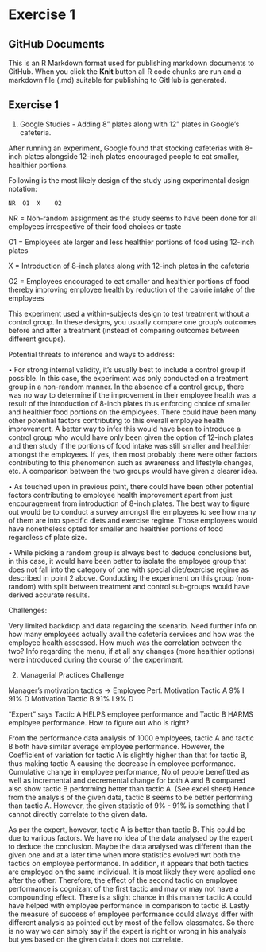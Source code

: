 Exercise 1
================

## GitHub Documents

This is an R Markdown format used for publishing markdown documents to
GitHub. When you click the **Knit** button all R code chunks are run and
a markdown file (.md) suitable for publishing to GitHub is generated.

## Exercise 1

1.  Google Studies - Adding 8” plates along with 12” plates in Google’s
    cafeteria.

After running an experiment, Google found that stocking cafeterias with
8-inch plates alongside 12-inch plates encouraged people to eat smaller,
healthier portions.

Following is the most likely design of the study using experimental
design notation:

    NR  O1  X    O2

NR = Non-random assignment as the study seems to have been done for all
employees irrespective of their food choices or taste

O1 = Employees ate larger and less healthier portions of food using
12-inch plates

X = Introduction of 8-inch plates along with 12-inch plates in the
cafeteria

O2 = Employees encouraged to eat smaller and healthier portions of food
thereby improving employee health by reduction of the calorie intake of
the employees

This experiment used a within-subjects design to test treatment without
a control group. In these designs, you usually compare one group’s
outcomes before and after a treatment (instead of comparing outcomes
between different groups).

Potential threats to inference and ways to address:

• For strong internal validity, it’s usually best to include a control
group if possible. In this case, the experiment was only conducted on a
treatment group in a non-random manner. In the absence of a control
group, there was no way to determine if the improvement in their
employee health was a result of the introduction of 8-inch plates thus
enforcing choice of smaller and healthier food portions on the
employees. There could have been many other potential factors
contributing to this overall employee health improvement. A better way
to infer this would have been to introduce a control group who would
have only been given the option of 12-inch plates and then study if the
portions of food intake was still smaller and healthier amongst the
employees. If yes, then most probably there were other factors
contributing to this phenomenon such as awareness and lifestyle changes,
etc. A comparison between the two groups would have given a clearer
idea.

• As touched upon in previous point, there could have been other
potential factors contributing to employee health improvement apart from
just encouragement from introduction of 8-inch plates. The best way to
figure out would be to conduct a survey amongst the employees to see how
many of them are into specific diets and exercise regime. Those
employees would have nonetheless opted for smaller and healthier
portions of food regardless of plate size.

• While picking a random group is always best to deduce conclusions but,
in this case, it would have been better to isolate the employee group
that does not fall into the category of one with special diet/exercise
regime as described in point 2 above. Conducting the experiment on this
group (non-random) with split between treatment and control sub-groups
would have derived accurate results.

Challenges:

Very limited backdrop and data regarding the scenario. Need further info
on how many employees actually avail the cafeteria services and how was
the employee health assessed. How much was the correlation between the
two? Info regarding the menu, if at all any changes (more healthier
options) were introduced during the course of the experiment.

2.  Managerial Practices Challenge

Manager’s motivation tactics → Employee Perf. Motivation Tactic A 9% I
91% D Motivation Tactic B 91% I 9% D

“Expert” says Tactic A HELPS employee performance and Tactic B HARMS
employee performance. How to figure out who is right?

From the performance data analysis of 1000 employees, tactic A and
tactic B both have similar average employee performance. However, the
Coefficient of variation for tactic A is slightly higher than that for
tactic B, thus making tactic A causing the decrease in employee
performance. Cumulative change in employee performance, No.of people
benefitted as well as incremental and decremental change for both A and
B compared also show tactic B performing better than tactic A. (See
excel sheet) Hence from the analysis of the given data, tactic B seems
to be better performing than tactic A. However, the given statistic of
9% - 91% is something that I cannot directly correlate to the given
data.

As per the expert, however, tactic A is better than tactic B. This could
be due to various factors. We have no idea of the data analysed by the
expert to deduce the conclusion. Maybe the data analysed was different
than the given one and at a later time when more statistics evolved wrt
both the tactics on employee performance. In addition, it appears that
both tactics are employed on the same individual. It is most likely they
were applied one after the other. Therefore, the effect of the second
tactic on employee performance is cognizant of the first tactic and may
or may not have a compounding effect. There is a slight chance in this
manner tactic A could have helped with employee performance in
comparison to tactic B. Lastly the measure of success of employee
performance could always differ with different analysis as pointed out
by most of the fellow classmates. So there is no way we can simply say
if the expert is right or wrong in his analysis but yes based on the
given data it does not correlate.
